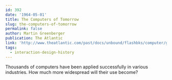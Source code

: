 ```yaml
---
id: 392
date: '1964-05-01'
title: The Computers of Tomorrow
slug: the-computers-of-tomorrow
permalink: false
author: Martin Greenberger
publication: The Atlantic
link: 'http://www.theatlantic.com/past/docs/unbound/flashbks/computer/greenbf.htm'
tags:
  - interaction-design-history
---
```

 Thousands of computers have been applied successfully in various industries. How much more widespread will their use become?
